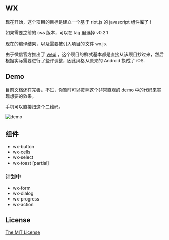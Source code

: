 # wx
现在开始，这个项目的目标是建立一个基于 riot.js 的 javascript 组件库了！

如果需要之前的 css 版本，可以在 tag 里选择 v0.2.1

现在的编译结果，以及需要被引入项目的文件 wx.js.

由于微信官方推出了 [weui](http://weui.github.io/weui/) ，这个项目的样式基本都是直接从该项目抄过来，然后根据实际需要进行了些许调整，因此风格从原来的 Android 换成了 iOS.

## Demo
目前文档还在完善，不过，你暂时可以按照这个非常直观的
[demo](http://wxcss.oschina.mopaas.com/demo.html)
中的代码来实现想要的效果。

手机可以直接扫这个二维码。

![demo](https://api.qrserver.com/v1/create-qr-code/?size=150x150&data=http://wxcss.oschina.mopaas.com/demo.html)

## 组件
- wx-button
- wx-cells
- wx-select
- wx-toast \[partial\]

### 计划中
- wx-form
- wx-dialog
- wx-progress
- wx-action

## License
[The MIT License](/xiongliding/wx/blob/master/LICENSE)
